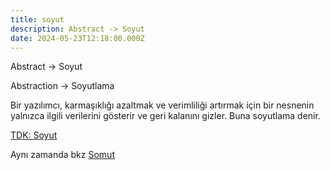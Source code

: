 ```yaml
---
title: soyut
description: Abstract -> Soyut
date: 2024-05-23T12:18:00.000Z
---
```


Abstract -> Soyut

Abstraction -> Soyutlama

Bir yazılımcı, karmaşıklığı azaltmak ve verimliliği artırmak için bir nesnenin yalnızca ilgili verilerini gösterir ve geri kalanını gizler. Buna soyutlama denir.

[TDK: Soyut](https://sozluk.gov.tr/?ara=soyut)

Aynı zamanda bkz [Somut](/yazilim/somut/)